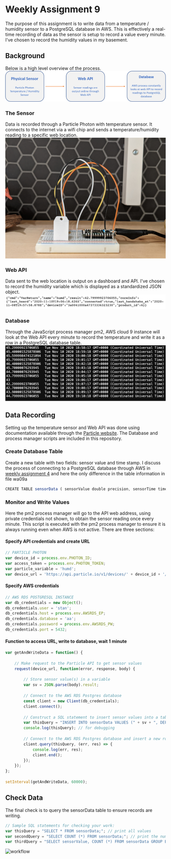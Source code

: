 # Weekly Assignment 9
The purpose of this assignment is to write data from a temperature / humidity sensor to a PostgreSQL database in AWS. This is effectively a real-time recording of data as the sensor is setup to record a value every minute. I've  chosen to record the humidity values in my basement.

## Background
Below is a high level overview of the process.
![photonprocess](photonProcess.png)


### The Sensor
Data is recorded through a Particle Photon with temperature sensor. It connects to the internet via a wifi chip and sends a temperature/humidity reading to a specific web location.
![sensor](photonSensor.jpg)


### Web API
Data sent to the web location is output on a dashboard and API. I've chosen to record the humidity variable which is displayed as a standardized JSON object.
![sensor](photonAPI.png)


### Database
Through the JavaScript process manager pm2, AWS cloud 9 instance will look at the Web API every minute to record the temperature and write it as a row in a PostgreSQL database table.
![sensor](photonDB.png)

## Data Recording
Setting up the temperature sensor and Web API was done using documentation available through the [Particle website](https://build.particle.io/). The Database and process manager scripts are included in this repository.

### Create Database Table
Create a new table with two fields: sensor value and time stamp. I discuss the process of connecting to a PostgreSQL database through AWS in [weekly assignment 4](https://github.com/justinkraus/data-structures/tree/master/wa04) and here the only difference in the table information in file wa09a

```javascript
CREATE TABLE sensorData ( sensorValue double precision, sensorTime timestamp DEFAULT current_timestamp );
```

### Monitor and Write Values
Here the pm2 process manager will go to the API web address, using private credentials not shown, to obtain the sensor reading once every minute. This script is executed with the pm2 process manager to ensure it is always running even when AWS is not active. There are three sections:

#### Specify API credentials and create URL
```javascript
// PARTICLE PHOTON
var device_id = process.env.PHOTON_ID;
var access_token = process.env.PHOTON_TOKEN;
var particle_variable = 'humd';
var device_url = 'https://api.particle.io/v1/devices/' + device_id + '/' + particle_variable + '?access_token=' + access_token;
```
#### Specify AWS credentials
```javascript
// AWS RDS POSTGRESQL INSTANCE
var db_credentials = new Object();
db_credentials.user = 'stan';
db_credentials.host = process.env.AWSRDS_EP;
db_credentials.database = 'aa';
db_credentials.password = process.env.AWSRDS_PW;
db_credentials.port = 5432;
```
#### Function to access URL, write to database, wait 1 minute
```javascript
var getAndWriteData = function() {
    
    // Make request to the Particle API to get sensor values
    request(device_url, function(error, response, body) {
        
        // Store sensor value(s) in a variable
        var sv = JSON.parse(body).result;
        
        // Connect to the AWS RDS Postgres database
        const client = new Client(db_credentials);
        client.connect();

        // Construct a SQL statement to insert sensor values into a table
        var thisQuery = "INSERT INTO sensorData VALUES (" + sv + ", DEFAULT);";
        console.log(thisQuery); // for debugging

        // Connect to the AWS RDS Postgres database and insert a new row of sensor values
        client.query(thisQuery, (err, res) => {
            console.log(err, res);
            client.end();
        });
    });
};

setInterval(getAndWriteData, 60000);
```

## Check Data
The final check is to query the sensorData table to ensure records are writing.

```javascript
// Sample SQL statements for checking your work: 
var thisQuery = "SELECT * FROM sensorData;"; // print all values
var secondQuery = "SELECT COUNT (*) FROM sensorData;"; // print the number of rows
var thirdQuery = "SELECT sensorValue, COUNT (*) FROM sensorData GROUP BY sensorValue;"; // print the number of rows for each sensorValue
```

![workflow](wa06ass.png)